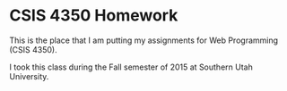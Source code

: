 # CSIS 4350 Homework

This is the place that I am putting my assignments for Web Programming (CSIS 4350).

I took this class during the Fall semester of 2015 at Southern Utah University.
